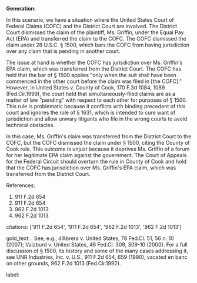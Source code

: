 **Generation:**


In this scenario, we have a situation where the United States Court of Federal Claims (COFC) and the District Court are involved. The District Court dismissed the claim of the plaintiff, Ms. Griffin, under the Equal Pay Act (EPA) and transferred the claim to the COFC. The COFC dismissed the claim under 28 U.S.C. § 1500, which bars the COFC from having jurisdiction over any claim that is pending in another court.

The issue at hand is whether the COFC has jurisdiction over Ms. Griffin's EPA claim, which was transferred from the District Court. The COFC has held that the bar of § 1500 applies "only when the suit shall have been commenced in the other court before the claim was filed in [the COFC]." However, in United States v. County of Cook, 170 F.3d 1084, 1089 (Fed.Cir.1999), the court held that simultaneously-filed claims are as a matter of law "pending" with respect to each other for purposes of § 1500. This rule is problematic because it conflicts with binding precedent of this court and ignores the role of § 1631, which is intended to cure want of jurisdiction and allow unwary litigants who file in the wrong courts to avoid technical obstacles.

In this case, Ms. Griffin's claim was transferred from the District Court to the COFC, but the COFC dismissed the claim under § 1500, citing the County of Cook rule. This outcome is unjust because it deprives Ms. Griffin of a forum for her legitimate EPA claim against the government. The Court of Appeals for the Federal Circuit should overturn the rule in County of Cook and hold that the COFC has jurisdiction over Ms. Griffin's EPA claim, which was transferred from the District Court.

References:
1. 911 F.2d 654
2. 911 F.2d 654
3. 962 F.2d 1013
4. 962 F.2d 1013


citations: ['911 F.2d 654', '911 F.2d 654', '962 F.2d 1013', '962 F.2d 1013']

gold_text: . See, e.g., d’Abrera v. United States, 78 Fed.Cl. 51, 56 n. 10 (2007); Vaizburd v. United States, 46 Fed.Cl. 309, 309-10 (2000). For a full discussion of § 1500, its history and some of the many cases addressing it, see UNR Industries, Inc. v. U.S., 911 F.2d 654, 659 (1990), vacated en banc on other grounds, 962 F.2d 1013 (Fed.Cir.1992).

label: 